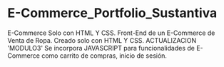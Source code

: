 # E-Commerce_Portfolio_Sustantiva
E-Commerce Solo con HTML Y CSS.
Front-End de un E-Commerce de Venta de Ropa. 
Creado solo con HTML Y CSS.
ACTUALIZACION 'MODULO3'
Se incorpora JAVASCRIPT para funcionalidades de E-Commerce como carrito de compras, inicio de sesión.
